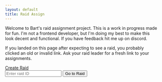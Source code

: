 ```yaml
---
layout: default
title: Raid Assign
---
```


<div class="row justify-content-center">
  <div class="col-8 mb-5">
    <p class="text-center">Welcome to Bart's raid assignment project. This is a work in progress made for fun. I'm not a frontend developer, but I'm doing my best to make this look decent and functional. If you have feedback hit me up on discord.</p>
  </div>
  <div class="col-8 mb-5">
    <p class="text-center">If you landed on this page after expecting to see a raid, you probably clicked an old or invalid link. Ask your raid leader for a fresh link to your assignments.</p>
  </div>  
</div>
<div class="row">
  <div class="col-12 col-lg-6 d-flex justify-content-center align-items-center mb-5">
    <a href="create_raid" class="btn btn-lg btn-success">Create Raid</a>
  </div>
  <form method="get" action="raid" class="col-12 col-lg-6 d-flex justify-content-center align-items-center gap-2 mb-5">
    <input type="text" class="form-control" name="id" placeholder="Enter raid ID" required>
    <button type="submit" class="btn btn-primary text-nowrap">Go to Raid</button>
  </form>
</div>

